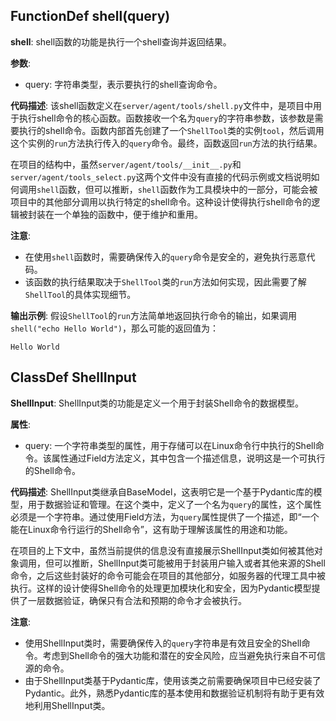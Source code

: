 ## FunctionDef shell(query)
**shell**: shell函数的功能是执行一个shell查询并返回结果。

**参数**:
- query: 字符串类型，表示要执行的shell查询命令。

**代码描述**:
该shell函数定义在`server/agent/tools/shell.py`文件中，是项目中用于执行shell命令的核心函数。函数接收一个名为`query`的字符串参数，该参数是需要执行的shell命令。函数内部首先创建了一个`ShellTool`类的实例`tool`，然后调用这个实例的`run`方法执行传入的`query`命令。最终，函数返回`run`方法的执行结果。

在项目的结构中，虽然`server/agent/tools/__init__.py`和`server/agent/tools_select.py`这两个文件中没有直接的代码示例或文档说明如何调用`shell`函数，但可以推断，`shell`函数作为工具模块中的一部分，可能会被项目中的其他部分调用以执行特定的shell命令。这种设计使得执行shell命令的逻辑被封装在一个单独的函数中，便于维护和重用。

**注意**:
- 在使用`shell`函数时，需要确保传入的`query`命令是安全的，避免执行恶意代码。
- 该函数的执行结果取决于`ShellTool`类的`run`方法如何实现，因此需要了解`ShellTool`的具体实现细节。

**输出示例**:
假设`ShellTool`的`run`方法简单地返回执行命令的输出，如果调用`shell("echo Hello World")`，那么可能的返回值为：
```
Hello World
```
## ClassDef ShellInput
**ShellInput**: ShellInput类的功能是定义一个用于封装Shell命令的数据模型。

**属性**:
- query: 一个字符串类型的属性，用于存储可以在Linux命令行中执行的Shell命令。该属性通过Field方法定义，其中包含一个描述信息，说明这是一个可执行的Shell命令。

**代码描述**:
ShellInput类继承自BaseModel，这表明它是一个基于Pydantic库的模型，用于数据验证和管理。在这个类中，定义了一个名为`query`的属性，这个属性必须是一个字符串。通过使用Field方法，为`query`属性提供了一个描述，即“一个能在Linux命令行运行的Shell命令”，这有助于理解该属性的用途和功能。

在项目的上下文中，虽然当前提供的信息没有直接展示ShellInput类如何被其他对象调用，但可以推断，ShellInput类可能被用于封装用户输入或者其他来源的Shell命令，之后这些封装好的命令可能会在项目的其他部分，如服务器的代理工具中被执行。这样的设计使得Shell命令的处理更加模块化和安全，因为Pydantic模型提供了一层数据验证，确保只有合法和预期的命令才会被执行。

**注意**:
- 使用ShellInput类时，需要确保传入的`query`字符串是有效且安全的Shell命令。考虑到Shell命令的强大功能和潜在的安全风险，应当避免执行来自不可信源的命令。
- 由于ShellInput类基于Pydantic库，使用该类之前需要确保项目中已经安装了Pydantic。此外，熟悉Pydantic库的基本使用和数据验证机制将有助于更有效地利用ShellInput类。
